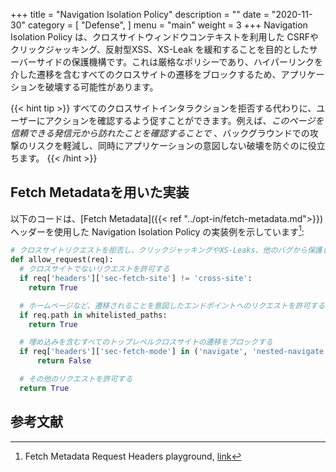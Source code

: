 +++
title = "Navigation Isolation Policy"
description = ""
date = "2020-11-30"
category = [
    "Defense",
]
menu = "main"
weight = 3
+++
Navigation Isolation Policy は、クロスサイトウィンドウコンテキストを利用した CSRFやクリックジャッキング、反射型XSS、XS-Leak を緩和することを目的としたサーバーサイドの保護機構です。これは厳格なポリシーであり、ハイパーリンクを介した遷移を含むすべてのクロスサイトの遷移をブロックするため、アプリケーションを破壊する可能性があります。

{{< hint tip >}}
すべてのクロスサイトインタラクションを拒否する代わりに、ユーザーにアクションを確認するよう促すことができます。例えば、*このページを信頼できる発信元から訪れたことを確認することで* 、バックグラウンドでの攻撃のリスクを軽減し、同時にアプリケーションの意図しない破壊を防ぐのに役立ちます。
{{< /hint >}}

## Fetch Metadataを用いた実装

以下のコードは、[Fetch Metadata]({{< ref "../opt-in/fetch-metadata.md">}}) ヘッダーを使用した Navigation Isolation Policy の実装例を示しています[^secmetadata]:

```py
# クロスサイトリクエストを拒否し、クリックジャッキングやXS-Leaks、他のバグから保護します
def allow_request(req):
  # クロスサイトでないリクエストを許可する
  if req['headers']['sec-fetch-site'] != 'cross-site':
    return True

  # ホームページなど、遷移されることを意図したエンドポイントへのリクエストを許可する
  if req.path in whitelisted_paths:
    return True

  # 埋め込みを含むすべてのトップレベルクロスサイトの遷移をブロックする
  if req['headers']['sec-fetch-mode'] in ('navigate', 'nested-navigate'):
      return False

  # その他のリクエストを許可する
  return True
```
## 参考文献
[^secmetadata]: Fetch Metadata Request Headers playground, [link](https://secmetadata.appspot.com/)

